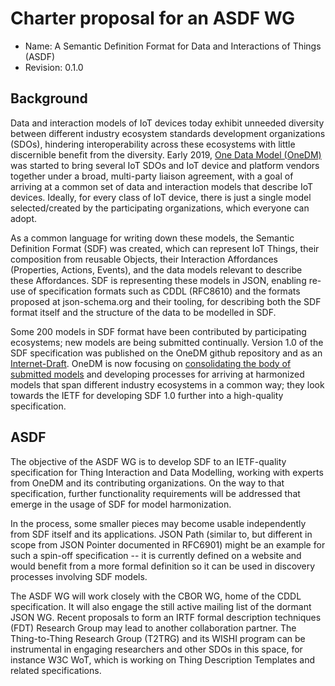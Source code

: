 # Charter proposal for an ASDF WG

- Name: A Semantic Definition Format for Data and Interactions of Things (ASDF)
- Revision: 0.1.0

## Background

  Data and interaction models of IoT devices today exhibit unneeded
  diversity between different industry ecosystem standards development
  organizations (SDOs), hindering interoperability across these
  ecosystems with little discernible benefit from the diversity.
  Early 2019, [One Data Model (OneDM)][2] was started to bring several
  IoT SDOs and IoT device and platform vendors together under a broad,
  multi-party liaison agreement, with a goal of arriving at a common
  set of data and interaction models that describe IoT
  devices. Ideally, for every class of IoT device, there is just a
  single model selected/created by the participating organizations,
  which everyone can adopt.

  As a common language for writing down these models, the Semantic
  Definition Format (SDF) was created, which can represent IoT Things,
  their composition from reusable Objects, their Interaction
  Affordances (Properties, Actions, Events), and the data models
  relevant to describe these Affordances.  SDF is representing these
  models in JSON, enabling re-use of specification formats such as
  CDDL (RFC8610) and the formats proposed at json-schema.org and their
  tooling, for describing both the SDF format itself and the structure
  of the data to be modelled in SDF.

  Some 200 models in SDF format have been contributed by participating
  ecosystems; new models are being submitted continually.  Version 1.0
  of the SDF specification was published on the OneDM github
  repository and as an [Internet-Draft][1].  OneDM is now focusing on
  [consolidating the body of submitted models][3] and developing processes
  for arriving at harmonized models that span different industry
  ecosystems in a common way; they look towards the IETF for
  developing SDF 1.0 further into a high-quality specification.

## ASDF

  The objective of the ASDF WG is to develop SDF to an IETF-quality
  specification for Thing Interaction and Data Modelling, working with
  experts from OneDM and its contributing organizations.  On the way
  to that specification, further functionality requirements will be
  addressed that emerge in the usage of SDF for model harmonization.

  In the process, some smaller pieces may become usable independently
  from SDF itself and its applications.  JSON Path (similar to, but
  different in scope from JSON Pointer documented in RFC6901) might be
  an example for such a spin-off specification -- it is currently
  defined on a website and would benefit from a more formal definition
  so it can be used in discovery processes involving SDF models.

  The ASDF WG will work closely with the CBOR WG, home of the CDDL
  specification.  It will also engage the still active mailing list of
  the dormant JSON WG.  Recent proposals to form an IRTF formal
  description techniques (FDT) Research Group may lead to another
  collaboration partner.  The Thing-to-Thing Research Group (T2TRG)
  and its WISHI program can be instrumental in engaging researchers
  and other SDOs in this space, for instance W3C WoT, which is working
  on Thing Description Templates and related specifications.

[1]: https://www.ietf.org/id/draft-onedm-t2trg-sdf-00.html
[2]: https://onedm.org
[3]: https://onedm.org/faq
